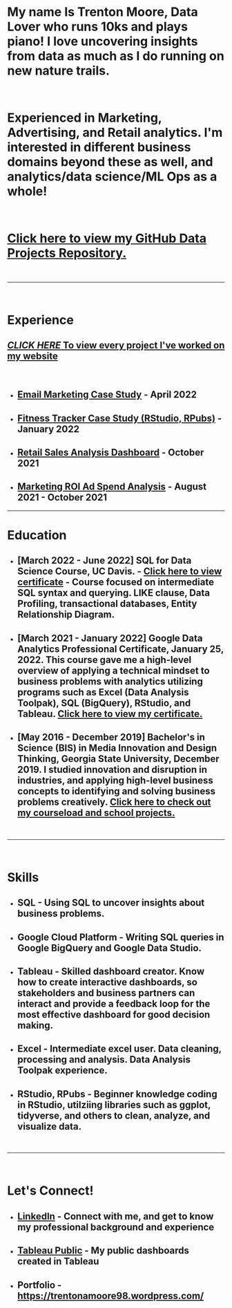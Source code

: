 # My name Is Trenton Moore, Data Lover who runs 10ks and plays piano! I love uncovering insights from data as much as I do running on new nature trails.

&nbsp;

# Experienced in Marketing, Advertising, and Retail analytics. I'm interested in different business domains beyond these as well, and analytics/data science/ML Ops as a whole!

&nbsp;

# **[Click here to view my GitHub Data Projects Repository.](https://github.com/TrentonMoore98/Data-Projects_TrentonMoore)**

&nbsp;

---

&nbsp;

# **Experience**
## [*CLICK HERE* To view every project I've worked on my website](https://trentonamoore98.wordpress.com/projects-2/)

&nbsp;

- ## [Email Marketing Case Study](https://trentonamoore98.wordpress.com/email-marketing-case-study/?preview_id=584&preview_nonce=53d1ebcb15&preview=true) - **April 2022**
- ## [Fitness Tracker Case Study (RStudio, RPubs)](https://rpubs.com/TrentonAMoore98/857262) - **January 2022** 
- ## [Retail Sales Analysis Dashboard](https://www.linkedin.com/feed/update/urn:li:activity:6851613591418802176/) - **October 2021**
- ## [Marketing ROI Ad Spend Analysis](https://tmtrentmoore.wixsite.com/hellotrentonm/general-5) - **August 2021 - October 2021**

---

# **Education**

* ## **[March 2022 - June 2022] SQL for Data Science Course, UC Davis.** - [Click here to view certificate](https://coursera.org/share/896dfda3ba0e82be911e290f31f92d8f) - Course focused on intermediate SQL syntax and querying. LIKE clause, Data Profiling, transactional databases, Entity Relationship Diagram.  
* ## **[March 2021 - January 2022] Google Data Analytics Professional Certificate, January 25, 2022.** This course gave me a high-level overview of applying a technical mindset to business problems with analytics utilizing programs such as Excel (Data Analysis Toolpak), SQL (BigQuery), RStudio, and Tableau. [Click here to view my certificate.](https://trentonamoore98.wordpress.com/google-data-analytics-certificate-learning-log-trenton-moore/)
* ## **[May 2016 - December 2019] Bachelor's in Science (BIS) in Media Innovation and Design Thinking, Georgia State University, December 2019.** I studied innovation and disruption in industries, and applying high-level business concepts to identifying and solving business problems creatively. [Click here to check out my courseload and school projects.](https://trentonamoore98.wordpress.com/georgia-state-university-courses/)



&nbsp;

---

&nbsp;

# **Skills**

* ## **SQL** - Using SQL to uncover insights about business problems.

* ## **Google Cloud Platform** - Writing SQL queries in Google BigQuery and Google Data Studio.

* ## **Tableau** - Skilled dashboard creator. Know how to create interactive dashboards, so stakeholders and business partners can interact and provide a feedback loop for the most effective dashboard for good decision making.
* ## **Excel** - Intermediate excel user. Data cleaning, processing and analysis. Data Analysis Toolpak experience. 
* ## **RStudio, RPubs** - Beginner knowledge coding in RStudio, utilziing libraries such as ggplot, tidyverse, and others to clean, analyze, and visualize data. 

&nbsp;

---

&nbsp;

# **Let's Connect!**

* ## [LinkedIn](https://www.linkedin.com/in/tmtrentmoore/) - Connect with me, and get to know my professional background and experience
* ## [Tableau Public](https://public.tableau.com/profile/trenton.moore4482#!/?newProfile=&activeTab=0) - My public dashboards created in Tableau
* ## Portfolio - https://trentonamoore98.wordpress.com/
